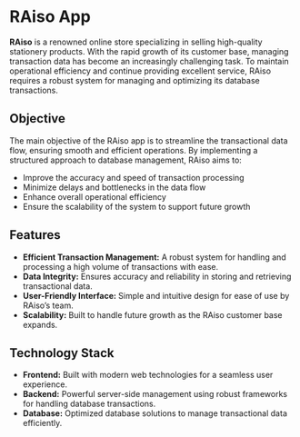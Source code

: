 # RAiso App

**RAiso** is a renowned online store specializing in selling high-quality stationery products. With the rapid growth of its customer base, managing transaction data has become an increasingly challenging task. To maintain operational efficiency and continue providing excellent service, RAiso requires a robust system for managing and optimizing its database transactions.

## Objective

The main objective of the RAiso app is to streamline the transactional data flow, ensuring smooth and efficient operations. By implementing a structured approach to database management, RAiso aims to:
- Improve the accuracy and speed of transaction processing
- Minimize delays and bottlenecks in the data flow
- Enhance overall operational efficiency
- Ensure the scalability of the system to support future growth

## Features

- **Efficient Transaction Management:** A robust system for handling and processing a high volume of transactions with ease.
- **Data Integrity:** Ensures accuracy and reliability in storing and retrieving transactional data.
- **User-Friendly Interface:** Simple and intuitive design for ease of use by RAiso’s team.
- **Scalability:** Built to handle future growth as the RAiso customer base expands.

## Technology Stack

- **Frontend:** Built with modern web technologies for a seamless user experience.
- **Backend:** Powerful server-side management using robust frameworks for handling database transactions.
- **Database:** Optimized database solutions to manage transactional data efficiently.
